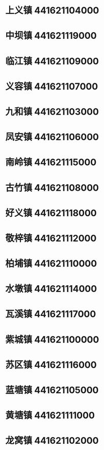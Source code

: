 # 上义镇 441621104000
# 中坝镇 441621119000
# 临江镇 441621109000
# 义容镇 441621107000
# 九和镇 441621103000
# 凤安镇 441621106000
# 南岭镇 441621115000
# 古竹镇 441621108000
# 好义镇 441621118000
# 敬梓镇 441621112000
# 柏埔镇 441621110000
# 水墩镇 441621114000
# 瓦溪镇 441621117000
# 紫城镇 441621100000
# 苏区镇 441621116000
# 蓝塘镇 441621105000
# 黄塘镇 441621111000
# 龙窝镇 441621102000

